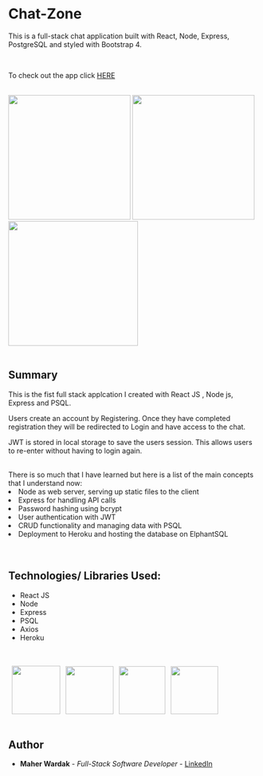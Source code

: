 # Chat-Zone

This is a full-stack chat application built with React, Node, Express, PostgreSQL and styled with Bootstrap 4.

<br>
<p>To check out the app click 
<a href="https://chat-zone-mw.herokuapp.com/" rel="nofollow">HERE</a>
</p>

<br>
<image src ="src/images/login.png" width="245" height="250" >
<image src ="src/images/register.png" width="245" height="250" >
<image src ="src/images/chat.png" width="260" height="250" >
</br>
</br>

## Summary

This is the fist full stack applcation I created with React JS , Node js, Express and PSQL.

Users create an account by Registering. Once they have completed registration they will be redirected to Login and have access to the chat.

JWT is stored in local storage to save the users session. This allows users to re-enter without having to login again.

<br>
There is so much that I have learned but here is a list of the main concepts that I understand now:

<li>Node as web server, serving up static files to the client</li>
<li>Express for handling API calls</li> 
<li>Password hashing using bcrypt</li>  
<li>User authentication with JWT</li>
<li>CRUD functionality and managing data with PSQL</li>
<li>Deployment to Heroku and hosting the database on ElphantSQL</li>

</br>

 </br>

## Technologies/ Libraries Used:

 <ul>
    <li>React JS</li>
    <li>Node</li>
    <li>Express</li>
    <li>PSQL</li>
    <li>Axios</li>
    <li>Heroku</li>

 </ul>

 <div>
<br></br>
</div>

<div>
<image src ="src\images\react-logo.png" width="97" height="97" style="margin-left:0.5em">
<image src ="src\images\nodejs.png" width="96" height="96" style="margin-left:0.5em">
<image src ="src\images\psql.png" width="93" height="96" style="margin-left:0.5em">
<image src ="src\images\heroku-logo.png" width="95" height="96" style="margin-left:0.5em">

</div>
<br>

## Author

<ul>
<li><strong>Maher Wardak</strong> - <em>Full-Stack Software Developer</em> - <a href="https://www.linkedin.com/in/maherwardak/" rel="nofollow">LinkedIn</a></li>
</ul>
